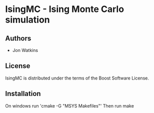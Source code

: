 IsingMC - Ising Monte Carlo simulation
======================================

Authors
-------
- Jon Watkins

License
-------
IsingMC is distributed under the terms of the Boost Software License.

Installation
------------
On windows run 'cmake -G "MSYS Makefiles"'
Then run make